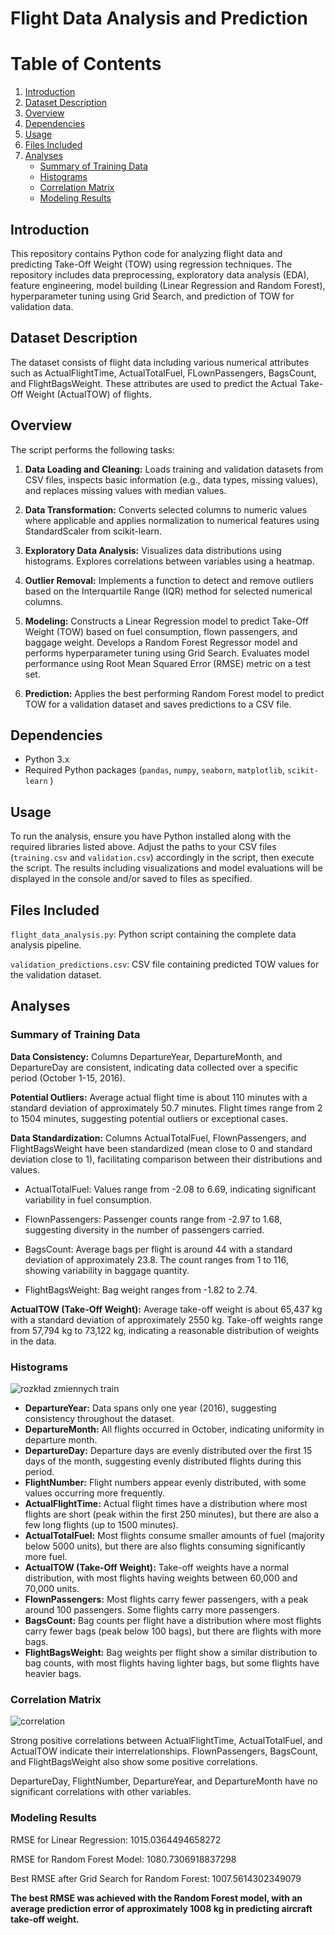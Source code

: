 # Flight Data Analysis and Prediction

# Table of Contents
1. [Introduction](#introduction)
2. [Dataset Description](#dataset-description)
3. [Overview](#overview)
4. [Dependencies](#dependencies)
5. [Usage](#usage)
6. [Files Included](#files-included)
7. [Analyses](#analyses)
   - [Summary of Training Data](#summary-of-training-data)
   - [Histograms](#histograms)
   - [Correlation Matrix](#correlation-matrix)
   - [Modeling Results](#modeling-results)

## Introduction
This repository contains Python code for analyzing flight data and predicting Take-Off Weight (TOW) using regression techniques. The repository includes data preprocessing, exploratory data analysis (EDA), feature engineering, model building (Linear Regression and Random Forest), hyperparameter tuning using Grid Search, and prediction of TOW for validation data.

## Dataset Description
The dataset consists of flight data including various numerical attributes such as ActualFlightTime, ActualTotalFuel, FLownPassengers, BagsCount, and FlightBagsWeight. These attributes are used to predict the Actual Take-Off Weight (ActualTOW) of flights.

## Overview
The script performs the following tasks:

1. **Data Loading and Cleaning:** Loads training and validation datasets from CSV files, inspects basic information (e.g., data types, missing values), and replaces missing values with median values.

2. **Data Transformation:** Converts selected columns to numeric values where applicable and applies normalization to numerical features using StandardScaler from scikit-learn.

3. **Exploratory Data Analysis:** Visualizes data distributions using histograms. Explores correlations between variables using a heatmap.

4. **Outlier Removal:** Implements a function to detect and remove outliers based on the Interquartile Range (IQR) method for selected numerical columns.

5. **Modeling:** Constructs a Linear Regression model to predict Take-Off Weight (TOW) based on fuel consumption, flown passengers, and baggage weight. Develops a Random Forest Regressor model and performs hyperparameter tuning using Grid Search. Evaluates model performance using Root Mean Squared Error (RMSE) metric on a test set.

6. **Prediction:** Applies the best performing Random Forest model to predict TOW for a validation dataset and saves predictions to a CSV file.

## Dependencies
- Python 3.x
- Required Python packages (`pandas`, `numpy`, `seaborn`, `matplotlib`, `scikit-learn` )

## Usage
To run the analysis, ensure you have Python installed along with the required libraries listed above. Adjust the paths to your CSV files (`training.csv` and `validation.csv`) accordingly in the script, then execute the script. The results including visualizations and model evaluations will be displayed in the console and/or saved to files as specified.

## Files Included
`flight_data_analysis.py`: Python script containing the complete data analysis pipeline.

`validation_predictions.csv`: CSV file containing predicted TOW values for the validation dataset.

## Analyses

### Summary of Training Data
**Data Consistency:**
Columns DepartureYear, DepartureMonth, and DepartureDay are consistent, indicating data collected over a specific period (October 1-15, 2016).

**Potential Outliers:**
Average actual flight time is about 110 minutes with a standard deviation of approximately 50.7 minutes. Flight times range from 2 to 1504 minutes, suggesting potential outliers or exceptional cases.

**Data Standardization:**
Columns ActualTotalFuel, FlownPassengers, and FlightBagsWeight have been standardized (mean close to 0 and standard deviation close to 1), facilitating comparison between their distributions and values.

- ActualTotalFuel: Values range from -2.08 to 6.69, indicating significant variability in fuel consumption.

- FlownPassengers: Passenger counts range from -2.97 to 1.68, suggesting diversity in the number of passengers carried.

- BagsCount: Average bags per flight is around 44 with a standard deviation of approximately 23.8. The count ranges from 1 to 116, showing variability in baggage quantity.

- FlightBagsWeight: Bag weight ranges from -1.82 to 2.74.

**ActualTOW (Take-Off Weight):** Average take-off weight is about 65,437 kg with a standard deviation of approximately 2550 kg. Take-off weights range from 57,794 kg to 73,122 kg, indicating a reasonable distribution of weights in the data.

### Histograms

![rozkład zmiennych train](https://github.com/agnieszkacieciwa/Flight-Data-Analysis-and-Prediction/assets/88035266/90483439-7213-49e4-b3db-2d84cb409b00)

- **DepartureYear:** Data spans only one year (2016), suggesting consistency throughout the dataset.
- **DepartureMonth:** All flights occurred in October, indicating uniformity in departure month.
- **DepartureDay:** Departure days are evenly distributed over the first 15 days of the month, suggesting evenly distributed flights during this period.
- **FlightNumber:** Flight numbers appear evenly distributed, with some values occurring more frequently.
- **ActualFlightTime:** Actual flight times have a distribution where most flights are short (peak within the first 250 minutes), but there are also a few long flights (up to 1500 minutes).
- **ActualTotalFuel:** Most flights consume smaller amounts of fuel (majority below 5000 units), but there are also flights consuming significantly more fuel.
- **ActualTOW (Take-Off Weight):** Take-off weights have a normal distribution, with most flights having weights between 60,000 and 70,000 units.
- **FlownPassengers:** Most flights carry fewer passengers, with a peak around 100 passengers. Some flights carry more passengers.
- **BagsCount:** Bag counts per flight have a distribution where most flights carry fewer bags (peak below 100 bags), but there are flights with more bags.
- **FlightBagsWeight:** Bag weights per flight show a similar distribution to bag counts, with most flights having lighter bags, but some flights have heavier bags.

### Correlation Matrix

![correlation](https://github.com/agnieszkacieciwa/Flight-Data-Analysis-and-Prediction/assets/88035266/ee8ac382-5969-431f-a51d-e50ab0ec25b0)


Strong positive correlations between ActualFlightTime, ActualTotalFuel, and ActualTOW indicate their interrelationships.
FlownPassengers, BagsCount, and FlightBagsWeight also show some positive correlations.


DepartureDay, FlightNumber, DepartureYear, and DepartureMonth have no significant correlations with other variables.

### Modeling Results

RMSE for Linear Regression: 1015.0364494658272

RMSE for Random Forest Model: 1080.7306918837298

Best RMSE after Grid Search for Random Forest: 1007.5614302349079


**The best RMSE was achieved with the Random Forest model, with an average prediction error of approximately 1008 kg in predicting aircraft take-off weight.**


